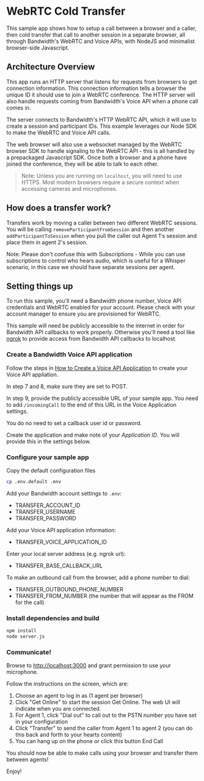 # WebRTC Cold Transfer

This sample app shows how to setup a call between a browser and a caller, then cold transfer that call to another session in a separate browser, all through Bandwidth's WebRTC and Voice APIs, with NodeJS and minimalist browser-side Javascript.

## Architecture Overview

This app runs an HTTP server that listens for requests from browsers to get connection information. This connection information tells a browser the unique ID it should use to join a WebRTC conference. The HTTP server will also handle requests coming from Bandwidth's Voice API when a phone call comes in.

The server connects to Bandwidth's HTTP WebRTC API, which it will use to create a session and participant IDs. This example leverages our Node SDK to make the WebRTC and Voice API calls.

The web browser will also use a websocket managed by the WebRTC browser SDK to handle signaling to the WebRTC API - this is all handled by a prepackaged Javascript SDK. Once both a browser and a phone have joined the conference, they will be able to talk to each other.

> Note: Unless you are running on `localhost`, you will need to use HTTPS. Most modern browsers require a secure context when accessing cameras and microphones.

## How does a transfer work?

Transfers work by moving a caller between two different WebRTC sessions. You will be calling `removeParticipantFromSession` and then another `addParticipantToSession` when you pull the caller out Agent 1's session and place them in agent 2's session.

Note: Please don't confuse this with Subscriptions - While you can use subscriptions to control who hears audio, which is useful for a Whisper scenario, in this case we should have separate sessions per agent.

## Setting things up

To run this sample, you'll need a Bandwidth phone number, Voice API credentials and WebRTC enabled for your account. Please check with your account manager to ensure you are provisioned for WebRTC.

This sample will need be publicly accessible to the internet in order for Bandwidth API callbacks to work properly. Otherwise you'll need a tool like [ngrok](https://ngrok.com) to provide access from Bandwidth API callbacks to localhost.

### Create a Bandwidth Voice API application

Follow the steps in [How to Create a Voice API Application](https://support.bandwidth.com/hc/en-us/articles/360035060934-How-to-Create-a-Voice-API-Application-V2-) to create your Voice API appliation.

In step 7 and 8, make sure they are set to POST.

In step 9, provide the publicly accessible URL of your sample app. You need to add `/incomingCall` to the end of this URL in the Voice Application settings.

You do no need to set a callback user id or password.

Create the application and make note of your _Application ID_. You will provide this in the settings below.

### Configure your sample app

Copy the default configuration files

```bash
cp .env.default .env
```

Add your Bandwidth account settings to `.env`:

- TRANSFER_ACCOUNT_ID
- TRANSFER_USERNAME
- TRANSFER_PASSWORD

Add your Voice API application information:

- TRANSFER_VOICE_APPLICATION_ID

Enter your local server address (e.g. ngrok url):

- TRANSFER_BASE_CALLBACK_URL

To make an outbound call from the browser, add a phone number to dial:

- TRANSFER_OUTBOUND_PHONE_NUMBER
- TRANSFER_FROM_NUMBER (the number that will appear as the FROM for the call)

### Install dependencies and build

```bash
npm install
node server.js
```

### Communicate!

Browse to [http://localhost:3000](http://localhost:3000) and grant permission to use your microphone.

Follow the instructions on the screen, which are:

1. Choose an agent to log in as (1 agent per browser)
2. Click "Get Online" to start the session Get Online. The web UI will indicate when you are connected.
3. For Agent 1, click "Dial out" to call out to the PSTN number you have set in your configuration
4. Click "Transfer" to send the caller from Agent 1 to agent 2 (you can do this back and forth to your hearts content)
5. You can hang up on the phone or click this button End Call

You should now be able to make calls using your browser and transfer them between agents!

Enjoy!
